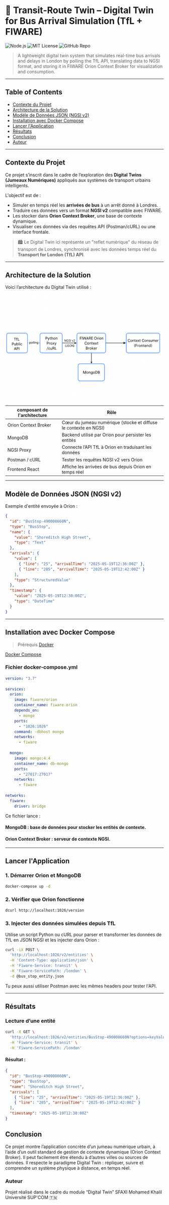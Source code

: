 # 🚌 Transit-Route Twin – Digital Twin for Bus Arrival Simulation (TfL + FIWARE)

![Node.js](https://img.shields.io/badge/Node.js-12.x-brightgreen)
![MIT License](https://img.shields.io/badge/License-MIT-blue)
![GitHub Repo](https://img.shields.io/badge/Repo-GitHub-blue)

> A lightweight digital twin system that simulates real-time bus arrivals and delays in London by polling the TfL API, translating data to NGSI format, and storing it in FIWARE Orion Context Broker for visualization and consumption.
---
## Table of Contents

- [Contexte du Projet](#contexte-du-projet)
- [Architecture de la Solution](#architecture-de-la-Solution)
- [Modèle de Données JSON (NGSI v2)](#modèle-de-données-json-ngsi-v2)
- [Installation avec Docker Compose](#installation-avec-docker-compose)
- [Lancer l'Application](#Lancer-lapplication)
- [Résultats](#résultats)
- [Conclusion](#conclusion)
- [Auteur](#Auteur)

---
## Contexte du Projet

Ce projet s’inscrit dans le cadre de l’exploration des **Digital Twins (Jumeaux Numériques)** appliqués aux systèmes de transport urbains intelligents.

L'objectif est de :
- Simuler en temps réel les **arrivées de bus** à un arrêt donné à Londres.
- Traduire ces données vers un format **NGSI v2** compatible avec FIWARE.
- Les stocker dans **Orion Context Broker**, une base de contexte dynamique.
- Visualiser ces données via des requêtes API (Postman/cURL) ou une interface frontale.

> 🏙️ Le Digital Twin ici représente un "reflet numérique" du réseau de transport de Londres, synchronisé avec les données temps réel du **Transport for London (TfL) API**.

---

## Architecture de la Solution
Voici l’architecture du Digital Twin utilisé :

![Architecture du système](images/architecture.png)

| composant de l'architecture        |Rôle                                                               |
|------------------------------------|-------------------------------------------------------------------|
| Orion Context Broker               | Cœur du jumeau numérique (stocke et diffuse le contexte en NGSI)  |
| MongoDB                            | Backend utilisé par Orion pour persister les entités              |
|NGSI Proxy                          | Connecte l’API TfL à Orion en traduisant les données              | 
|Postman / cURL                      | Tester les requêtes NGSI v2 vers Orion                            | 
|Frontend React                      | 	Affiche les arrivées de bus depuis Orion en temps réel           | 

---

## Modèle de Données JSON (NGSI v2)

Exemple d'entité envoyée à Orion :

```json
{
  "id": "BusStop-490008660N",
  "type": "BusStop",
  "name": {
    "value": "Shoreditch High Street",
    "type": "Text"
  },
  "arrivals": {
    "value": [
      { "line": "25", "arrivalTime": "2025-05-19T12:36:00Z" },
      { "line": "205", "arrivalTime": "2025-05-19T12:42:00Z" }
    ],
    "type": "StructuredValue"
  },
  "timestamp": {
    "value": "2025-05-19T12:30:00Z",
    "type": "DateTime"
  }
}
```
---
## Installation avec Docker Compose 
> Prérequis
[Docker](https://docs.docker.com/get-docker/)

[Docker Compose](https://docs.docker.com/compose/install/)
### Fichier docker-compose.yml
```yaml
version: "3.7"

services:
  orion:
    image: fiware/orion
    container_name: fiware-orion
    depends_on:
      - mongo
    ports:
      - "1026:1026"
    command: -dbhost mongo
    networks:
      - fiware

  mongo:
    image: mongo:4.4
    container_name: db-mongo
    ports:
      - "27017:27017"
    networks:
      - fiware

networks:
  fiware:
    driver: bridge
```

Ce fichier lance :
#### MongoDB : base de données pour stocker les entités de contexte.
#### Orion Context Broker : serveur de contexte NGSI.
---
## Lancer l'Application
### 1. Démarrer Orion et MongoDB
```bash
docker-compose up -d
```
### 2. Vérifier que Orion fonctionne
```bash
dcurl http://localhost:1026/version
```
### 3. Injecter des données simulées depuis TfL
Utilise un script Python ou cURL pour parser et transformer les données de TfL en JSON NGSI et les injecter dans Orion :
```bash
curl -iX POST \
  'http://localhost:1026/v2/entities' \
  -H 'Content-Type: application/json' \
  -H 'Fiware-Service: transit' \
  -H 'Fiware-ServicePath: /london' \
  -d @bus_stop_entity.json
```
Tu peux aussi utiliser Postman avec les mêmes headers pour tester l'API.

---
## Résultats 
###  Lecture d’une entité
```bash
curl -X GET \
  'http://localhost:1026/v2/entities/BusStop-490008660N?options=keyValues' \
  -H 'Fiware-Service: transit' \
  -H 'Fiware-ServicePath: /london'
```
#### Résultat :
```json
{
  "id": "BusStop-490008660N",
  "type": "BusStop",
  "name": "Shoreditch High Street",
  "arrivals": [
    { "line": "25", "arrivalTime": "2025-05-19T12:36:00Z" },
    { "line": "205", "arrivalTime": "2025-05-19T12:42:00Z" }
  ],
  "timestamp": "2025-05-19T12:30:00Z"
}
```
## Conclusion
Ce projet montre l’application concrète d’un jumeau numérique urbain, à l’aide d’un outil standard de gestion de contexte dynamique (Orion Context Broker). Il peut facilement être étendu à d’autres villes ou sources de données. Il respecte le paradigme Digital Twin : répliquer, suivre et comprendre un système physique à distance, en temps réel.

### Auteur
Projet réalisé dans le cadre du module “Digital Twin” 
SFAXI Mohamed Khalil
Université SUP'COM 🇹🇳

